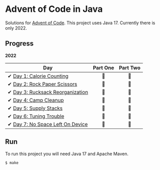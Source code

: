 # Advent of Code in Java

Solutions for [Advent of Code][aoc]. This project uses Java 17.
Currently there is only 2022.

[aoc]: https://adventofcode.com/

## Progress

**2022**

| Day                                                                                    | Part One | Part Two |
|----------------------------------------------------------------------------------------|:--------:|:--------:|
| ✔ [Day 1: Calorie Counting](src/main/java/com/maeldonnart/twentytwo/dayone)            |    🌟    |    🌟    |
| ✔ [Day 2: Rock Paper Scissors](src/main/java/com/maeldonnart/twentytwo/daytwo)         |    🌟    |    🌟    |
| ✔ [Day 3: Rucksack Reorganization](src/main/java/com/maeldonnart/twentytwo/daythree)   |    🌟    |    🌟    |
| ✔ [Day 4: Camp Cleanup](src/main/java/com/maeldonnart/twentytwo/dayfour)               |    🌟    |    🌟    |
| ✔ [Day 5: Supply Stacks](src/main/java/com/maeldonnart/twentytwo/dayfive)              |    🌟    |    🌟    |
| ✔ [Day 6: Tuning Trouble](src/main/java/com/maeldonnart/twentytwo/daysix)              |    🌟    |    🌟    |
| ✔ [Day 7: No Space Left On Device](src/main/java/com/maeldonnart/twentytwo/dayseven)   |    🌟    |    🌟    |

## Run

To run this project you will need Java 17 and Apache Maven.

```sh
$ make
```
